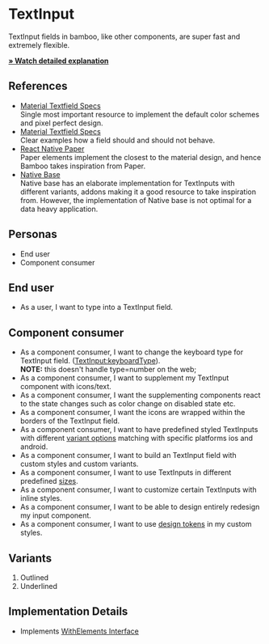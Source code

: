 # TextInput

TextInput fields in bamboo, like other components, are super fast and extremely flexible.

[**» Watch detailed explanation**](https://www.loom.com/share/9d674b33e65b46c09b6845da0cff884b)

## References

-   [Material Textfield Specs](https://m3.material.io/components/text-fields/specs)\
    Single most important resource to implement the default color schemes and pixel perfect design.
-   [Material Textfield Specs](https://m3.material.io/components/text-fields/guidelines)\
    Clear examples how a field should and should not behave.
-   [React Native Paper](https://callstack.github.io/react-native-paper/text-input.html)\
    Paper elements implement the closest to the material design, and hence Bamboo takes inspiration from Paper.
-   [Native Base](https://docs.nativebase.io/next/input#page-title)\
    Native base has an elaborate implementation for TextInputs with different variants, addons making it a good resource to take inspiration from. However, the implementation of Native base is not optimal for a data heavy application.

## Personas

-   End user
-   Component consumer

## End user

-   As a user, I want to type into a TextInput field.

## Component consumer

-   As a component consumer, I want to change the keyboard type for TextInput field. ([TextInput:keyboardType](https://reactnative.dev/docs/textinput#keyboardtype)).\
    **NOTE:** this doesn't handle type=number on the web;
-   As a component consumer, I want to supplement my TextInput component with icons/text.
-   As a component consumer, I want the supplementing components react to the state changes such as color change on disabled state etc.
-   As a component consumer, I want the icons are wrapped within the borders of the TextInput field.
-   As a component consumer, I want to have predefined styled TextInputs with different [variant options](../features/variants.md) matching with specific platforms ios and android.
-   As a component consumer, I want to build an TextInput field with custom styles and custom variants.
-   As a component consumer, I want to use TextInputs in different predefined [sizes](../features/sizes.md).
-   As a component consumer, I want to customize certain TextInputs with inline styles.
-   As a component consumer, I want to be able to design entirely redesign my input component.
-   As a component consumer, I want to use [design tokens](../features/design-tokens.md) in my custom styles.

## Variants

1. Outlined
2. Underlined

## Implementation Details

-   Implements [WithElements Interface](../interfaces/WithElementsInterface.md)
